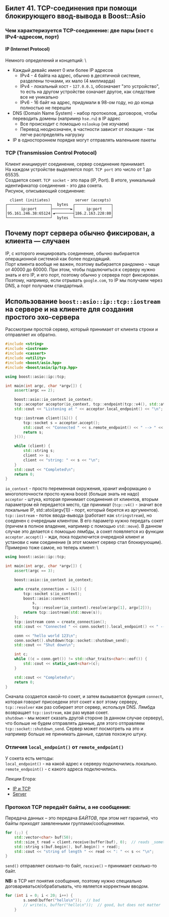 ## Билет 41. TCP-соединения при помощи блокирующего ввод-вывода в Boost::Asio

### Чем характеризуется TCP-соединение: две пары (хост с IPv4-адресом, порт)

#### IP (Internet Protocol)
Немного определений и концепций: \
* Каждый девайс имеет 0 или более IP адресов
    * IPv4 - 4 байта на адрес, обычно в десятичной системе, разделены точками, их мало (4 миллиарда)
    * IPv4 - локальный хост - `127.0.0.1`, обозначает "это устройство", то есть на другом устройстве означает другое, как следствие все не уникально
    * IPv6 - 16 байт на адрес, придумали в 98-ом году, но до конца полностью не перешли
* DNS (Domain Name System) - набор протоколов, договоров, чтобы переводить домены (например `hse.ru`) в IP адрес
    * Все происходит с помощью `nslookup` (не изучаем)
    * Перевод неоднозначен, в частности зависит от локации - так легче распределять нагрузку
* IP в одностороннем порядке могут отправлять маленькие пакеты

### TCP (Transmission Control Protocol)
Клиент инициирует соединение, сервер соединение принимает. \
На каждом устройстве выделяется порт. `TCP port` это число от 1 до 65535. \
Создается сокет. `TCP socket` - это пара (IP, Port).
В итоге, уникальный идентификатор соединения - это два сокета. \
Рисунок, описывающий соединение:
```
  client (initiates)           server (accepts)
┌───────────────────┐  bytes  ┌────────────────┐
│      ip:port      ├────────►│     ip:port    │
│95.161.246.38:65124│◄────────┤186.2.163.228:80│
└───────────────────┘  bytes  └────────────────┘
```
## Почему порт сервера обычно фиксирован, а клиента — случаен
IP, с которого инициировать соединение, обычно выбирается операционной системой как более подходящий. \
Порт клиента вообще не важен, поэтому выбирается рандомно - чаще от 40000 до 60000. При этом, чтобы подключиться к серверу нужно знать и его IP, и его порт, поэтому обычно у сервера порт фиксирован. Поэтому, например, если отрывать `google.com`, то IP мы получаем через DNS, а порт получаем стандартный.

## Использование `boost::asio::ip::tcp::iostream` на сервере и на клиенте для создания простого эхо-сервера
Рассмотрим простой сервер, который принимает от клиента строки и отправляет их обратно.
```c++
#include <string>
#include <iostream>
#include <cassert>
#include <utility>
#include <boost/asio.hpp>
#include <boost/asio/ip/tcp.hpp>

using boost::asio::ip::tcp;

int main(int argc, char *argv[]) {
    assert(argc == 2);

    boost::asio::io_context io_context;
    tcp::acceptor acceptor(io_context, tcp::endpoint(tcp::v4(), std::atoi(argv[1])));
    std::cout << "Listening at " << acceptor.local_endpoint() << "\n";

    tcp::iostream client([&]() {
        tcp::socket s = acceptor.accept();
        std::cout << "Connected " << s.remote_endpoint() << " --> " << s.local_endpoint() << "\n";
        return s;
    }());

    while (client) {
        std::string s;
        client >> s;
        client << "string: " << s << "\n";
    }
    std::cout << "Completed\n";
    return 0;
}
```
`io_context` - просто переменная окружения, хранит информацию о многопоточности просто нужна boost (больше знать не надо) \
`acceptor` - штука, которая принимает соединения от клиентов, вторым параметром ей передается место, где принимат (`tcp::v4()` - значит все локальные IP, std::atoi(argv[1]) - порт, который берется из аргументов). \
`tcp::iostream` - поток ввода-вывода (работает как `stringstream`), но соеденен с очередным клиентом. В его параметр нужно передать сокет (причем в полное владение, например с помощью `std::move`). В данном случае это делается с помощью лямбды, а сокет появляется из функции `acceptor.accept()` - жди, пока подключится очередной клиент и установи с ним соединение (в этот момент сервер стал блокирующим). \
Примерно тоже самое, но теперь клиент: \
```c++
using boost::asio::ip::tcp;

int main(int argc, char *argv[]) {
    assert(argc == 3);

    boost::asio::io_context io_context;

    auto create_connection = [&]() {
        tcp::socket s(io_context);
        boost::asio::connect(
            s,
            tcp::resolver(io_context).resolve(argv[1], argv[2]));
        return tcp::iostream(std::move(s));
    };
    tcp::iostream conn = create_connection();
    std::cout << "Connected " << conn.socket().local_endpoint() << " --> " << conn.socket().remote_endpoint() << "\n";

    conn << "hello world 123\n";
    conn.socket().shutdown(tcp::socket::shutdown_send);
    std::cout << "Shut down\n";

    int c;
    while ((c = conn.get()) != std::char_traits<char>::eof()) {
        std::cout << static_cast<char>(c);
    }

    std::cout << "Completed\n";
    return 0;
}
```
Сначала создается какой-то сокет, и затем вызывается функция `connect`, которая говорит присоедени этот сокет к вот этому серверу, `tcp::resolver` как раз собирает этот сервер, используя DNS. Лямбда возвращает `tcp::iostream`, как раз мувая сокет. \
`shutdown` - мы может сказать другой стороне (в данном случае серверу), что больше не будем отправлять данные, для этого отправляем `tcp::socket::shutdown_send`. Сервер может посмотреть на это и например больше не принимать данные, сделав похожую штуку.

### Отличия `local_endpoint()` от `remote_endpoint()`
У сокета есть методы: \
`local_endpoint()` - на какой адрес к серверу подключились локально. \
`remote_endpoint()` - с какого адреса подключились.

Лекции Егора:
* [IP и TCP](https://youtu.be/xp0645fTXUE?list=PL8a-dtqmQc8ph7sgkWKlgoAHIw2WIaNDZ&t=1398) 
* [Server](https://youtu.be/xp0645fTXUE?list=PL8a-dtqmQc8ph7sgkWKlgoAHIw2WIaNDZ&t=3109)

### Протокол TCP передаёт байты, а не сообщения:

Передача данных – это передача _БАЙТОВ_, при этом нет гарантий, что байты приходят заявленными группами/сообщениями.

```c++
for (;;) {
    std::vector<char> buf(50);
    std::size_t read = client.receive(buffer(buf), 0);  // reads _something_
    std::string s(buf.begin(), buf.begin() + read);
    std::cout << "string of length " << read << ": " << s << "\n";
}
```

`send()` отправляет сколько-то байт, `receive()` – принимает сколько-то байт.

**NB:** в TCP нет понятия сообщения, поэтому нужно специально договариваться/обрабатывать, что является корректным вводом.

```c++
for (int i = 0; i < 20; i++) {
        s.send(buffer("hello\n"));  // bad
        // write(s, buffer("hello\n"));  // good, but does not matter
    }
```
